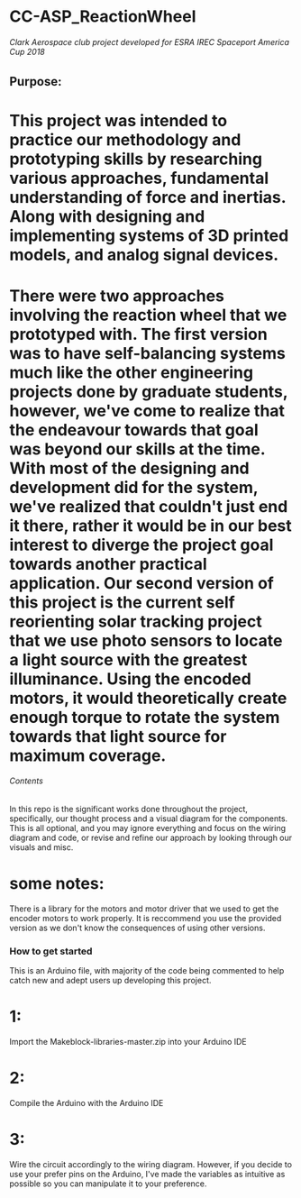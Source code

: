 # CC-ASP_ReactionWheel
###### Clark Aerospace club project developed for ESRA IREC Spaceport America Cup 2018

## Purpose:
# This project was intended to practice our methodology and prototyping skills by researching various approaches, fundamental understanding of force and inertias. Along with designing and implementing systems of 3D printed models, and analog signal devices.
# There were two approaches involving the reaction wheel that we prototyped with. The first version was to have self-balancing systems much like the other engineering projects done by graduate students, however, we've come to realize that the endeavour towards that goal was beyond our skills at the time. With most of the designing and development did for the system, we've realized that couldn't just end it there, rather it would be in our best interest to diverge the project goal towards another practical application. Our second version of this project is the current self reorienting solar tracking project that we use photo sensors to locate a light source with the greatest illuminance. Using the encoded motors, it would theoretically create enough torque to rotate the system towards that light source for maximum coverage.

###### Contents
In this repo is the significant works done throughout the project, specifically, our thought process and a visual diagram for the components.
This is all optional, and you may ignore everything and focus on the wiring diagram and code, or revise and refine our approach by looking through our visuals and misc.
# some notes:
There is a library for the motors and motor driver that we used to get the encoder motors to work properly. It is reccommend you use the provided version as we don't know the consequences of using other versions.

### How to get started
This is an Arduino file, with majority of the code being commented to help catch new and adept users up developing this project.
# 1:
Import the Makeblock-libraries-master.zip into your Arduino IDE
# 2:
Compile the Arduino with the Arduino IDE 
# 3:
Wire the circuit accordingly to the wiring diagram. However, if you decide to use your prefer pins on the Arduino, I've made the variables as intuitive as possible so you can manipulate it to your preference.
